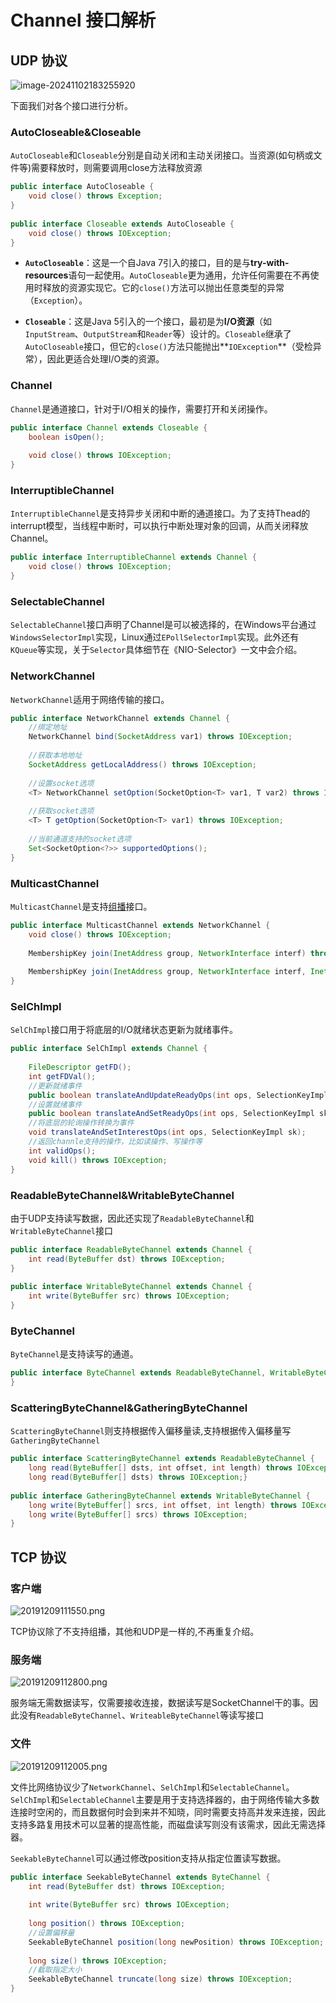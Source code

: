 # Channel 接口解析

## UDP 协议

![image-20241102183255920](https://echo798.oss-cn-shenzhen.aliyuncs.com/img/202411021832112.png)

下面我们对各个接口进行分析。

### AutoCloseable&Closeable

`AutoCloseable`和`Closeable`分别是自动关闭和主动关闭接口。当资源(如句柄或文件等)需要释放时，则需要调用close方法释放资源

```Java
public interface AutoCloseable {
    void close() throws Exception;
}
 
public interface Closeable extends AutoCloseable {
    void close() throws IOException;
}
```

* **`AutoCloseable`**：这是一个自Java 7引入的接口，目的是与**try-with-resources**语句一起使用。`AutoCloseable`更为通用，允许任何需要在不再使用时释放的资源实现它。它的`close()`方法可以抛出任意类型的异常（`Exception`）。

* **`Closeable`**：这是Java 5引入的一个接口，最初是为**I/O资源**（如`InputStream`、`OutputStream`和`Reader`等）设计的。`Closeable`继承了`AutoCloseable`接口，但它的`close()`方法只能抛出**`IOException`**（受检异常），因此更适合处理I/O类的资源。

### Channel

`Channel`是通道接口，针对于I/O相关的操作，需要打开和关闭操作。

```Java
public interface Channel extends Closeable {
    boolean isOpen();
 
    void close() throws IOException;
}
```

### InterruptibleChannel

`InterruptibleChannel`是支持异步关闭和中断的通道接口。为了支持Thead的interrupt模型，当线程中断时，可以执行中断处理对象的回调，从而关闭释放Channel。

```Java
public interface InterruptibleChannel extends Channel {
    void close() throws IOException;
}
```

### SelectableChannel

`SelectableChannel`接口声明了Channel是可以被选择的，在Windows平台通过`WindowsSelectorImpl`实现，Linux通过`EPollSelectorImpl`实现。此外还有`KQueue`等实现，关于`Selector`具体细节在《NIO-Selector》一文中会介绍。

### NetworkChannel

`NetworkChannel`适用于网络传输的接口。

```Java
public interface NetworkChannel extends Channel {
    //绑定地址
    NetworkChannel bind(SocketAddress var1) throws IOException;
 
    //获取本地地址
    SocketAddress getLocalAddress() throws IOException;
 
    //设置socket选项
    <T> NetworkChannel setOption(SocketOption<T> var1, T var2) throws IOException;
    
    //获取socket选项
    <T> T getOption(SocketOption<T> var1) throws IOException;
    
    //当前通道支持的socket选项
    Set<SocketOption<?>> supportedOptions();
}
```

### MulticastChannel

`MulticastChannel`是支持[组播](https://blog.csdn.net/qq_37653144/article/details/81588484)接口。

```Java
public interface MulticastChannel extends NetworkChannel {
    void close() throws IOException;
 
    MembershipKey join(InetAddress group, NetworkInterface interf) throws IOException;
 
    MembershipKey join(InetAddress group, NetworkInterface interf, InetAddress source) throws IOException;
}
```

### SelChImpl

`SelChImpl`接口用于将底层的I/O就绪状态更新为就绪事件。

```Java
public interface SelChImpl extends Channel {
 
    FileDescriptor getFD();
    int getFDVal();
    //更新就绪事件
    public boolean translateAndUpdateReadyOps(int ops, SelectionKeyImpl sk);
    //设置就绪事件
    public boolean translateAndSetReadyOps(int ops, SelectionKeyImpl sk);
    //将底层的轮询操作转换为事件
    void translateAndSetInterestOps(int ops, SelectionKeyImpl sk);
    //返回channle支持的操作，比如读操作、写操作等
    int validOps();
    void kill() throws IOException;
}
```

### ReadableByteChannel&WritableByteChannel

由于UDP支持读写数据，因此还实现了`ReadableByteChannel`和`WritableByteChannel`接口

```Java
public interface ReadableByteChannel extends Channel {
    int read(ByteBuffer dst) throws IOException;
}   
 
public interface WritableByteChannel extends Channel {
    int write(ByteBuffer src) throws IOException;
}
```

### ByteChannel

`ByteChannel`是支持读写的通道。

```Java
public interface ByteChannel extends ReadableByteChannel, WritableByteChannel {
}
```

### ScatteringByteChannel&GatheringByteChannel

`ScatteringByteChannel`则支持根据传入偏移量读,支持根据传入偏移量写`GatheringByteChannel`

```Java
public interface ScatteringByteChannel extends ReadableByteChannel {
    long read(ByteBuffer[] dsts, int offset, int length) throws IOException;
    long read(ByteBuffer[] dsts) throws IOException;}
 
public interface GatheringByteChannel extends WritableByteChannel {
    long write(ByteBuffer[] srcs, int offset, int length) throws IOException;
    long write(ByteBuffer[] srcs) throws IOException;
}
```

## TCP 协议

### 客户端

![20191209111550.png](https://img2018.cnblogs.com/blog/580757/201912/580757-20191209111549572-524670716.png)

TCP协议除了不支持组播，其他和UDP是一样的,不再重复介绍。

### 服务端

![20191209112800.png](https://img2018.cnblogs.com/blog/580757/201912/580757-20191209112759695-2135321136.png)

服务端无需数据读写，仅需要接收连接，数据读写是SocketChannel干的事。因此没有`ReadableByteChannel`、`WriteableByteChannel`等读写接口

### 文件

![20191209112005.png](https://img2018.cnblogs.com/blog/580757/201912/580757-20191209112004483-1940710084.png)

文件比网络协议少了`NetworkChannel`、`SelChImpl`和`SelectableChannel`。`SelChImpl`和`SelectableChannel`主要是用于支持选择器的，由于网络传输大多数连接时空闲的，而且数据何时会到来并不知晓，同时需要支持高并发来连接，因此支持多路复用技术可以显著的提高性能，而磁盘读写则没有该需求，因此无需选择器。

`SeekableByteChannel`可以通过修改position支持从指定位置读写数据。

```Java
public interface SeekableByteChannel extends ByteChannel {
    int read(ByteBuffer dst) throws IOException;
 
    int write(ByteBuffer src) throws IOException;
    
    long position() throws IOException;
    //设置偏移量
    SeekableByteChannel position(long newPosition) throws IOException;
 
    long size() throws IOException;
    //截取指定大小
    SeekableByteChannel truncate(long size) throws IOException;
}
```

